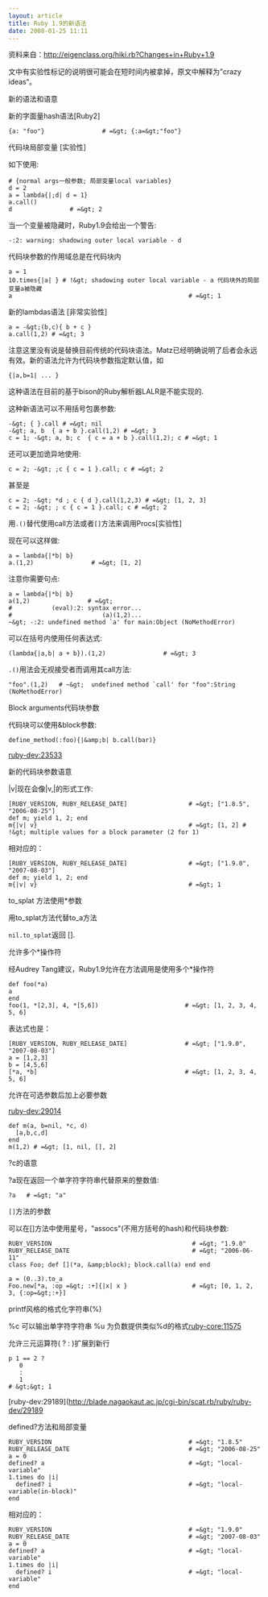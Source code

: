 ```yaml
--- 
layout: article
title: Ruby 1.9的新语法
date: 2008-01-25 11:11
---
```

资料来自：<http://eigenclass.org/hiki.rb?Changes+in+Ruby+1.9>

文中有实验性标记的说明很可能会在短时间内被拿掉，原文中解释为”crazy ideas“。

新的语法和语意

新的字面量hash语法[Ruby2]

    {a: "foo"}                # =&gt; {:a=&gt;"foo"}

代码块局部变量 [实验性]

如下使用:

    # {normal args一般参数; 局部变量local variables}
    d = 2
    a = lambda{|;d| d = 1}
    a.call()
    d                # =&gt; 2

当一个变量被隐藏时，Ruby1.9会给出一个警告:

    -:2: warning: shadowing outer local variable - d

代码块参数的作用域总是在代码块内

    a = 1
    10.times{|a| } # !&gt; shadowing outer local variable - a 代码块外的局部变量a被隐藏
    a                                                 # =&gt; 1

新的lambdas语法 \[非常实验性\]

    a = -&gt;(b,c){ b + c }
    a.call(1,2) # =&gt; 3

注意这里没有说是替换目前传统的代码块语法。Matz已经明确说明了后者会永远有效。新的语法允许为代码块参数指定默认值，如

    {|a,b=1| ... }

这种语法在目前的基于bison的Ruby解析器LALR是不能实现的.

这种新语法可以不用括号包裹参数:

    -&gt; { }.call # =&gt; nil
    -&gt; a, b  { a + b }.call(1,2) # =&gt; 3
    c = 1; -&gt; a, b; c  { c = a + b }.call(1,2); c # =&gt; 1

还可以更加诡异地使用:

    c = 2; -&gt; ;c { c = 1 }.call; c # =&gt; 2

甚至是

    c = 2; -&gt; *d ; c { d }.call(1,2,3) # =&gt; [1, 2, 3]
    c = 2; -&gt; ; c { c = 1 }.call; c # =&gt; 2

用`.()`替代使用call方法或者`[]`方法来调用Procs\[实验性\]

现在可以这样做:

    a = lambda{|*b| b}
    a.(1,2)                # =&gt; [1, 2]

注意你需要句点:
    
    a = lambda{|*b| b}
    a(1,2)                # =&gt;
    #           (eval):2: syntax error...
    #                         (a)(1,2)...
    ~&gt; -:2: undefined method `a' for main:Object (NoMethodError)

可以在括号内使用任何表达式:

    (lambda{|a,b| a + b}).(1,2)                # =&gt; 3
    
`.()`用法会无视接受者而调用其call方法:

    "foo".(1,2)   # ~&gt;  undefined method `call' for "foo":String (NoMethodError)

Block arguments代码块参数

代码块可以使用&amp;block参数:

    define_method(:foo){|&amp;b| b.call(bar)}

[ruby-dev:23533](http://blade.nagaokaut.ac.jp/cgi-bin/scat.rb/ruby/ruby-dev/23533)

新的代码块参数语意

|v|现在会像|v,|的形式工作:

    [RUBY_VERSION, RUBY_RELEASE_DATE]                 # =&gt; ["1.8.5", "2006-08-25"]
    def m; yield 1, 2; end
    m{|v| v}                                          # =&gt; [1, 2] # !&gt; multiple values for a block parameter (2 for 1)

相对应的：

    [RUBY_VERSION, RUBY_RELEASE_DATE]                 # =&gt; ["1.9.0", "2007-08-03"]
    def m; yield 1, 2; end
    m{|v| v}                                          # =&gt; 1

to_splat 方法使用\*参数

用to_splat方法代替to_a方法

`nil.to_splat`返回 \[\].

允许多个\*操作符

经Audrey Tang建议，Ruby1.9允许在方法调用是使用多个\*操作符

    def foo(*a)
    a
    end    
    foo(1, *[2,3], 4, *[5,6])                        # =&gt; [1, 2, 3, 4, 5, 6]

表达式也是：

    [RUBY_VERSION, RUBY_RELEASE_DATE]                # =&gt; ["1.9.0", "2007-08-03"]
    a = [1,2,3]
    b = [4,5,6]
    [*a, *b]                                         # =&gt; [1, 2, 3, 4, 5, 6]

允许在可选参数后加上必要参数

[ruby-dev:29014](http://blade.nagaokaut.ac.jp/cgi-bin/scat.rb/ruby/ruby-dev/29014)

    def m(a, b=nil, *c, d)
      [a,b,c,d]
    end
    m(1,2) # =&gt; [1, nil, [], 2]

?c的语意

?a现在返回一个单字符字符串代替原来的整数值:

    ?a   # =&gt; "a"

`[]`方法的参数

可以在[]方法中使用星号，"assocs"(不用方括号的hash)和代码块参数:

    RUBY_VERSION                                       # =&gt; "1.9.0"
    RUBY_RELEASE_DATE                                  # =&gt; "2006-06-11"
    class Foo; def [](*a, &amp;block); block.call(a) end end
   
    a = (0..3).to_a
    Foo.new[*a, :op =&gt; :+]{|x| x }                  # =&gt; [0, 1, 2, 3, {:op=&gt;:+}]

printf风格的格式化字符串(%)

%c 可以输出单字符字符串
%u 为负数提供类似%d的格式[ruby-core:11575](http://blade.nagaokaut.ac.jp/cgi-bin/scat.rb/ruby/ruby-core/11575)
        
允许三元运算符( ? : )扩展到新行

    p 1 == 2 ?
       0
       :
       1
    # &gt;&gt; 1

[ruby-dev:29189](http://blade.nagaokaut.ac.jp/cgi-bin/scat.rb/ruby/ruby-dev/29189

defined?方法和局部变量

    RUBY_VERSION                                      # =&gt; "1.8.5"
    RUBY_RELEASE_DATE                                 # =&gt; "2006-08-25"
    a = 0
    defined? a                                        # =&gt; "local-variable"
    1.times do |i|
      defined? i                                      # =&gt; "local-variable(in-block)"
    end

相对应的：

    RUBY_VERSION                                      # =&gt; "1.9.0"
    RUBY_RELEASE_DATE                                 # =&gt; "2007-08-03"
    a = 0
    defined? a                                        # =&gt; "local-variable"
    1.times do |i|
      defined? i                                      # =&gt; "local-variable"
    end
